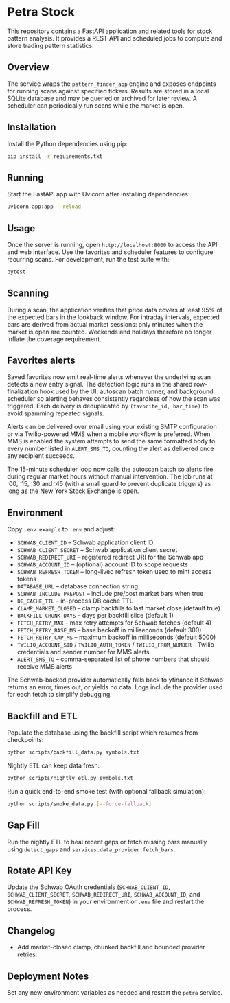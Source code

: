 # Petra Stock

This repository contains a FastAPI application and related tools for stock pattern analysis. It
provides a REST API and scheduled jobs to compute and store trading pattern statistics.

## Overview

The service wraps the `pattern_finder_app` engine and exposes endpoints for running scans against
specified tickers. Results are stored in a local SQLite database and may be queried or archived for
later review. A scheduler can periodically run scans while the market is open.

## Installation

Install the Python dependencies using pip:

```bash
pip install -r requirements.txt
```

## Running

Start the FastAPI app with Uvicorn after installing dependencies:

```bash
uvicorn app:app --reload
```

## Usage

Once the server is running, open `http://localhost:8000` to access the API and web interface. Use
the favorites and scheduler features to configure recurring scans. For development, run the test
suite with:

```bash
pytest
```

## Scanning

During a scan, the application verifies that price data covers at least 95% of the
expected bars in the lookback window. For intraday intervals, expected bars are
derived from actual market sessions: only minutes when the market is open are
counted. Weekends and holidays therefore no longer inflate the coverage
requirement.

## Favorites alerts

Saved favorites now emit real-time alerts whenever the underlying scan detects a
new entry signal. The detection logic runs in the shared row-finalization hook
used by the UI, autoscan batch runner, and background scheduler so alerting
behaves consistently regardless of how the scan was triggered. Each delivery is
deduplicated by `(favorite_id, bar_time)` to avoid spamming repeated signals.

Alerts can be delivered over email using your existing SMTP configuration or via
Twilio-powered MMS when a mobile workflow is preferred. When MMS is enabled the
system attempts to send the same formatted body to every number listed in
`ALERT_SMS_TO`, counting the alert as delivered once any recipient succeeds.

The 15-minute scheduler loop now calls the autoscan batch so alerts fire during
regular market hours without manual intervention. The job runs at :00, :15, :30
and :45 (with a small guard to prevent duplicate triggers) as long as the New
York Stock Exchange is open.

## Environment

Copy `.env.example` to `.env` and adjust:

- `SCHWAB_CLIENT_ID` – Schwab application client ID
- `SCHWAB_CLIENT_SECRET` – Schwab application client secret
- `SCHWAB_REDIRECT_URI` – registered redirect URI for the Schwab app
- `SCHWAB_ACCOUNT_ID` – (optional) account ID to scope requests
- `SCHWAB_REFRESH_TOKEN` – long-lived refresh token used to mint access tokens
- `DATABASE_URL` – database connection string
- `SCHWAB_INCLUDE_PREPOST` – include pre/post market bars when true
- `DB_CACHE_TTL` – in-process DB cache TTL
- `CLAMP_MARKET_CLOSED` – clamp backfills to last market close (default true)
- `BACKFILL_CHUNK_DAYS` – days per backfill slice (default 1)
- `FETCH_RETRY_MAX` – max retry attempts for Schwab fetches (default 4)
- `FETCH_RETRY_BASE_MS` – base backoff in milliseconds (default 300)
- `FETCH_RETRY_CAP_MS` – maximum backoff in milliseconds (default 5000)
- `TWILIO_ACCOUNT_SID` / `TWILIO_AUTH_TOKEN` / `TWILIO_FROM_NUMBER` – Twilio
  credentials and sender number for MMS alerts
- `ALERT_SMS_TO` – comma-separated list of phone numbers that should receive
  MMS alerts

The Schwab-backed provider automatically falls back to yfinance if Schwab
returns an error, times out, or yields no data. Logs include the provider used
for each fetch to simplify debugging.

## Backfill and ETL

Populate the database using the backfill script which resumes from checkpoints:

```bash
python scripts/backfill_data.py symbols.txt
```

Nightly ETL can keep data fresh:

```bash
python scripts/nightly_etl.py symbols.txt
```

Run a quick end-to-end smoke test (with optional fallback simulation):

```bash
python scripts/smoke_data.py [--force-fallback]
```

## Gap Fill

Run the nightly ETL to heal recent gaps or fetch missing bars manually using
`detect_gaps` and `services.data_provider.fetch_bars`.

## Rotate API Key

Update the Schwab OAuth credentials (`SCHWAB_CLIENT_ID`, `SCHWAB_CLIENT_SECRET`,
`SCHWAB_REDIRECT_URI`, `SCHWAB_ACCOUNT_ID`, and `SCHWAB_REFRESH_TOKEN`) in your
environment or `.env` file and restart the process.

## Changelog

- Add market-closed clamp, chunked backfill and bounded provider retries.

## Deployment Notes

Set any new environment variables as needed and restart the `petra` service.
